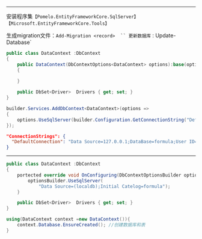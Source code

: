 ***

安装程序集`【Pomelo.EntityFrameworkCore.SqlServer】【Microsoft.EntityFrameworkCore.Tools】`
  
生成migration文件：`Add-Migration <record>  ``
更新数据库：`Update-Database`

```c#
public class DataContext :DbContext
{
    public DataContext(DbContextOptions<DataContext> options):base(options) 
    {
        
    }

    public DbSet<Driver>  Drivers { get; set; }
}

```

```c#
builder.Services.AddDbContext<DataContext>(options =>
{	
	options.UseSqlServer(builder.Configuration.GetConnectionString("DefaultConnection"));
});
```

```json
"ConnectionStrings": {
  "DefaultConnection": "Data Source=127.0.0.1;DataBase=formula;User ID=sa;Password=123456;TrustServerCertificate=true;"
}
```


***

```c#
public class DataContext :DbContext
{
    portected override void OnConfiguring(DbContextOptionsBuilder optionsBuilder){
	    optionsBuilder.UseSqlServer(
		    "Data Source=(localdb);Initial Catelog=formula");
    }

    public DbSet<Driver>  Drivers { get; set; }
}

```

```c#
using(DataContext context =new DataContext()){
	context.Database.EnsureCreated(); //创建数据库和表
}
```